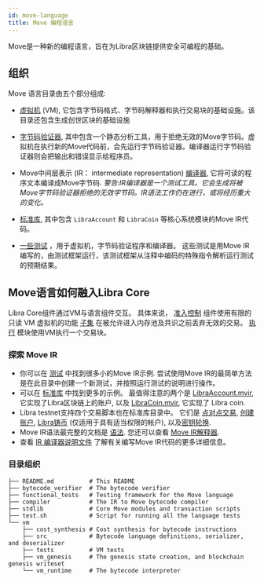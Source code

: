 ```yaml
---
id: move-language
title: Move 编程语言
---
```


Move是一种新的编程语言，旨在为Libra区块链提供安全可编程的基础。

## 组织

Move 语言目录由五个部分组成:

- [虚拟机](https://github.com/libra/libra/tree/master/language/vm) (VM), 它包含字节码格式、字节码解释器和执行交易块的基础设施。该目录还包含生成创世区块的基础设施

- [字节码验证器](https://github.com/libra/libra/tree/master/language/bytecode_verifier), 其中包含一个静态分析工具，用于拒绝无效的Move字节码。虚拟机在执行新的Move代码前，会先运行字节码验证器。编译器运行字节码验证器则会把输出和错误显示给程序员。

- Move中间层表示 (IR： intermediate representation) [编译器](https://github.com/libra/libra/tree/master/language/stdlib), 它将可读的程序文本编译成Move字节码. *警告:IR编译器是一个测试工具。它会生成将被Move字节码验证器拒绝的无效字节码。IR语法工作仍在进行，或将经历重大的变化。*

- [标准库](https://github.com/libra/libra/tree/master/language/stdlib), 其中包含 `LibraAccount` 和 `LibraCoin` 等核心系统模块的Move IR代码。

- [一些测试](https://github.com/libra/libra/tree/master/language/functional_tests) ，用于虚拟机，字节码验证程序和编译器。 这些测试是用Move IR 编写的，由测试框架运行，该测试框架从注释中编码的特殊指令解析运行测试的预期结果。

## Move语言如何融入Libra Core

Libra Core组件通过VM与语言组件交互。 具体来说， [准入控制](https://github.com/libra/libra/tree/master/admission_control) 组件使用有限的只读 VM 虚拟机的功能 [子集](https://github.com/libra/libra/tree/master/vm_validator) 在被允许进入内存池及共识之前丢弃无效的交易。 [执行](https://github.com/libra/libra/tree/master/execution) 模块使用VM执行一个交易块。

### 探索 Move IR

* 你可以在 [测试](https://github.com/libra/libra/tree/master/language/functional_tests/tests/testsuite) 中找到很多小的Move IR示例.  尝试使用Move IR的最简单方法是在此目录中创建一个新测试，并按照运行测试的说明进行操作。
* 可以在 [标准库](https://github.com/libra/libra/tree/master/language/stdlib/modules) 中找到更多的示例。 最值得注意的两个是 [LibraAccount.mvir](https://github.com/libra/libra/blob/master/language/stdlib/modules/libra_account.mvir), 它实现了Libra区块链上的账户, 以及 [LibraCoin.mvir](https://github.com/libra/libra/blob/master/language/stdlib/modules/libra_coin.mvir), 它实现了 Libra coin.
* Libra testnet支持四个交易脚本也在标准库目录中。 它们是 [点对点交易](https://github.com/libra/libra/blob/master/language/stdlib/transaction_scripts/peer_to_peer_transfer.mvir), [创建账户](https://github.com/libra/libra/blob/master/language/stdlib/transaction_scripts/create_account.mvir), [Libra铸币](https://github.com/libra/libra/blob/master/language/stdlib/transaction_scripts/mint.mvir) (仅适用于具有适当权限的帐户), 以及[密钥轮换](https://github.com/libra/libra/blob/master/language/stdlib/transaction_scripts/rotate_authentication_key.mvir).
* Move IR语法最完整的文档是 [语法](https://github.com/libra/libra/blob/master/language/compiler/src/parser/mod.rs). 您还可以查看 [Move IR解释器](https://github.com/libra/libra/blob/master/language/compiler/src/parser/syntax.lalrpop).
* 查看 [IR 编译器说明文件](https://github.com/libra/libra/blob/master/language/compiler/README.md) 了解有关编写Move IR代码的更多详细信息。

### 目录组织

```
├── README.md          # This README
├── bytecode_verifier  # The bytecode verifier
├── functional_tests   # Testing framework for the Move language
├── compiler           # The IR to Move bytecode compiler
├── stdlib             # Core Move modules and transaction scripts
├── test.sh            # Script for running all the language tests
└── vm
    ├── cost_synthesis # Cost synthesis for bytecode instructions
    ├── src            # Bytecode language definitions, serializer, and deserializer
    ├── tests          # VM tests
    ├── vm_genesis     # The genesis state creation, and blockchain genesis writeset
    └── vm_runtime     # The bytecode interpreter
```
